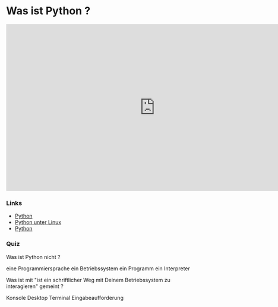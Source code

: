 # Was ist Python ?

<iframe src="https://player.vimeo.com/video/135802843?title=0&byline=0&portrait=0" width="800" height="450" frameborder="0" webkitallowfullscreen mozallowfullscreen allowfullscreen></iframe>

### Links

* [Python](https://learnxinyminutes.com/docs/de-de/python-de/)
* [Python unter Linux](https://de.wikibooks.org/wiki/Python_unter_Linux)
* [Python](https://py-tutorial-de.readthedocs.io/de/python-3.3/index.html)

### Quiz

<quiz name="">
    <question>
        <p>Was ist Python nicht ?</p>
        <answer>eine Programmiersprache</answer>
        <answer correct>ein Betriebssystem</answer>
        <answer>ein Programm</answer>
        <answer>ein Interpreter</answer>
    </question>
    <question multiple>
        <p>Was ist mit "ist ein schriftlicher Weg mit Deinem Betriebssystem zu interagieren" gemeint ?</p>
        <answer correct>Konsole</answer>
        <answer>Desktop</answer>
        <answer correct>Terminal</answer>
        <answer correct>Eingabeaufforderung</answer>
    </question>
</quiz>

